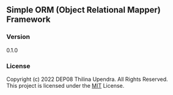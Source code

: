 ## Simple ORM (Object Relational Mapper) Framework

### Version
0.1.0

### License
Copyright (c) 2022 DEP08 Thilina Upendra. All Rights Reserved. <br>
This project is licensed under the [MIT](LICENSE.txt) License.